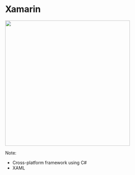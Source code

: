 # Xamarin
<img src="img/xamarin-native-performant.svg" height="400" />

Note:
- Cross-platform framework using C#
- XAML